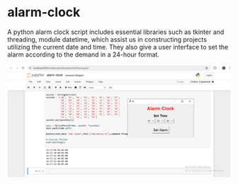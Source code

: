 # alarm-clock
A python alarm clock script includes essential libraries such as tkinter and threading, module datetime, which assist us in constructing projects utilizing the current date and time. They also give a user interface to set the alarm according to the demand in a 24-hour format.

![image alt](https://github.com/ishitamangroliya7/alarm-clock/blob/e2e2d8831b291f6b2db72acb9a90cc20a3b74b14/Screenshot%20(79).png)
